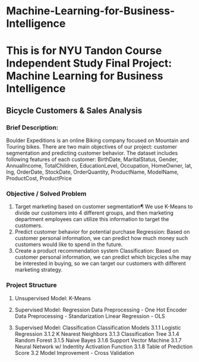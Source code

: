 # Machine-Learning-for-Business-Intelligence
# This is for NYU Tandon Course Independent Study Final Project: Machine Learning for Business Intelligence 

## Bicycle Customers & Sales Analysis
### Brief Description:
Boulder Expeditions is an online Biking company focused on Mountain and Touring bikes. There are two main objectives of our project: customer segmentation and predicting customer behavior. The dataset includes following features of each customer: BirthDate, MaritalStatus, Gender, AnnualIncome, TotalChildren, EducationLevel, Occupation, HomeOwner, lat, lng, OrderDate, StockDate, OrderQuantity, ProductName, ModelName, ProductCost, ProductPrice

### Objective / Solved Problem
1. Target marketing based on customer segmentation¶
We use K-Means to divide our customers into 4 different groups, and then marketing department employees can utilize this information to target the 
customers. 
2. Predict customer behavior for potential purchase
Regression: Based on customer personal information, we can predict how much money such customers would like to spend in the future. 
3. Create a product recommendation system
Classification: Based on customer personal information, we can predict which bicycles s/he may be interested in buying, so we can target our customers
with different marketing strategy.

### Project Structure
1. Unsupervised Model: K-Means

2. Supervised Model: Regression 
Data Preprocessing - One Hot Encoder
Data Preprocessing - Standarization
Linear Regression - OLS

3. Supervised Model: Classification
Classification Models
        3.1.1 Logistic Regression 
        3.1.2 K Nearest Neighbors
        3.1.3 Classification Tree
        3.1.4 Random Forest
        3.1.5 Naive Bayes 
        3.1.6 Support Vector Machine 
        3.1.7 Neural Network w/ Indentity Activation Function 
        3.1.8 Table of Prediction Score
    3.2 Model Improvement - Cross Validation        
